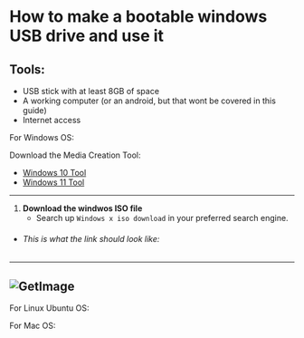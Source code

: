 # How to make a bootable windows USB drive and use it 

## Tools: 
- USB stick with at least 8GB of space 
- A working computer (or an android, but that wont be covered in this guide) 
- Internet access 


For Windows OS: 

Download the Media Creation Tool: 
- [Windows 10 Tool ](https://www.microsoft.com/software-download/windows10)
- [Windows 11 Tool ](https://www.microsoft.com/software-download/windows11)
---
1. **Download the windwos ISO file**
   - Search up `Windows x iso download` in your preferred search engine.  
- ###### This is what the link should look like:

---
![GetImage](https://github.com/user-attachments/assets/f9019da6-7ce3-4572-bc59-d76851a00ba6)
---


For Linux Ubuntu OS: 

For Mac OS: 
